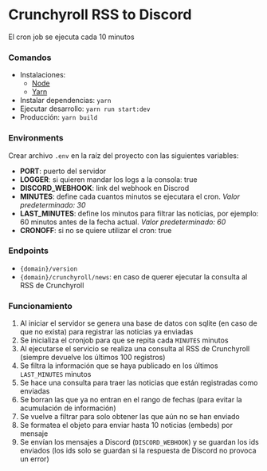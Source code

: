 # Crunchyroll RSS to Discord

El cron job se ejecuta cada 10 minutos

### Comandos
- Instalaciones:
  - [Node](https://nodejs.org/es)
  - [Yarn](https://yarnpkg.com/)
- Instalar dependencias: ```yarn```
- Ejecutar desarrollo: ```yarn run start:dev```
- Producción: ```yarn build```

### Environments

Crear archivo ```.env``` en la raíz del proyecto con las siguientes variables:

- **PORT**: puerto del servidor
- **LOGGER**: si quieren mandar los logs a la consola: true
- **DISCORD_WEBHOOK**: link del webhook en Discrod
- **MINUTES**: define cada cuantos minutos se ejecutara el cron. *Valor predeterminado: 30*
- **LAST_MINUTES**: define los minutos para filtrar las noticias, por ejemplo: 60 minutos antes de la fecha actual. *Valor predeterminado: 60*
- **CRONOFF**: si no se quiere utilizar el cron: true

### Endpoints

- ```{domain}/version```
- ```{domain}/crunchyroll/news```: en caso de querer ejecutar la consulta al RSS de Crunchyroll

### Funcionamiento

1. Al iniciar el servidor se genera una base de datos con sqlite (en caso de que no exista) para registrar las noticias ya enviadas
2. Se inicializa el cronjob para que se repita cada ```MINUTES``` minutos
3. Al ejecutarse el servicio se realiza una consulta al RSS de Crunchyroll (siempre devuelve los últimos 100 registros)
4. Se filtra la información que se haya publicado en los últimos ```LAST_MINUTES``` minutos
5. Se hace una consulta para traer las noticias que están registradas como enviadas
6. Se borran las que ya no entran en el rango de fechas (para evitar la acumulación de información)
7. Se vuelve a filtrar para solo obtener las que aún no se han enviado
8. Se formatea el objeto para enviar hasta 10 noticias (embeds) por mensaje
9. Se envían los mensajes a Discord (```DISCORD_WEBHOOK```) y se guardan los ids enviados (los ids solo se guardan si la respuesta de Discord no provoca un error)